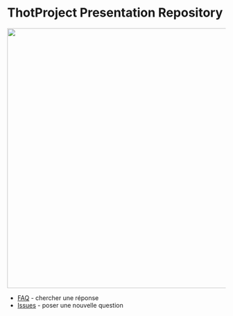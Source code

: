 ThotProject Presentation Repository
===================================

<img src="https://raw.github.com/episeclab/logos/master/logos/isis/logo_center_small.png" width="600">

- [FAQ](https://github.com/episeclab/isis/blob/master/faq.md) - chercher une réponse
- [Issues](https://github.com/episeclab/isis/issues) - poser une nouvelle question
